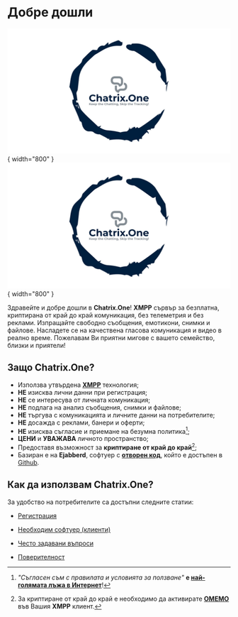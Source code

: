 # Добре дошли

![Добре дошли](resources/img/chatrix-logo-white.jpeg#only-light){ width="800" }
![Добре дошли](resources/img/chatrix-logo-white.jpeg#only-dark){ width="800" }

Здравейте и добре дошли в **Chatrix.One**! **XMPP** сървър за безплатна, криптирана от край до край комуникация, без телеметрия и без реклами. Изпращайте свободно съобщения, емотикони, снимки и файлове. Насладете се на качествена гласова комуникация и видео в реално време. Пожелавам Ви приятни мигове с вашето семейство, близки и приятели!

## Защо **Chatrix.One?**

- Използва утвърдена [**XMPP**](https://xmpp.org/about/technology-overview/) технология;
- **НЕ** изисква лични данни при регистрация;
- **НЕ** се интересува от личната комуникация;
- **НЕ** подлага на анализ съобщения, снимки и файлове;
- **НЕ** търгува с комуникацията и личните данни на потребителите;
- **НЕ** досажда с реклами, банери и оферти;
- **НЕ** изисква съгласие и приемане на безумна политика[^1];
- **ЦЕНИ** и **УВАЖАВА** личното пространство;
- Предоставя възможност за **криптиране от край до край**[^2];
- Базиран е на **Ejabberd**, софтуер с [**отворен код**](https://bg.wikipedia.org/wiki/Софтуер_с_отворен_код), който е достъпен в [Github](https://github.com/processone/ejabberd).

[^1]: *"Съгласен съм с правилата и условията за ползване"* **е [най-голямата лъжа в Интернет](https://www.biggestlieonline.com/)**!

[^2]: За криптиране от край до край е необходимо да активирате [**OMEMO**](https://docs.chatrix.one/често-задавани-въпроси/#omemo) във Вашия **XMPP** клиент.

## Как да използвам **Chatrix.One**?

За удобство на потребителите са достъпни следните статии:

- [Регистрация](https://docs.chatrix.one/регистрация/)

- [Необходим софтуер (клиенти)](https://docs.chatrix.one/клиенти/)

- [Често задавани въпроси](https://docs.chatrix.one/често-задавани-въпроси/)

- [Поверителност](https://docs.chatrix.one/поверителност/)
